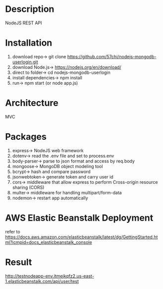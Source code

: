 # Description
NodeJS REST API

# Installation
1. download repo-> git clone https://github.com/57chi/nodejs-mongodb-userlogin.git
2. download Node.js-> https://nodejs.org/en/download/
3. direct to folder-> cd nodejs-mongodb-userlogin
4. install dependencies-> npm install
5. run-> npm start (or node app.js)

# Architecture
MVC

# Packages
1. express-> NodeJS web framework
2. dotenv-> read the .env file and set to process.env
3. body-parser-> parse to json format and access by req.body
4. mongoose-> MongoDB object modeling tool
5. bcrypt-> hash and compare password
6. jsonwebtoken-> generate token and carry user id
7. cors-> middleware that allow express to perform Cross-origin resource sharing (CORS)
8. multer-> middleware for handling multipart/form-data
9. nodemon-> restart app automatically

# AWS Elastic Beanstalk Deployment
refer to https://docs.aws.amazon.com/elasticbeanstalk/latest/dg/GettingStarted.html?icmpid=docs_elasticbeanstalk_console

# Result
http://testnodeapp-env.itmejkqfz2.us-east-1.elasticbeanstalk.com/api/user/test
